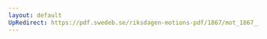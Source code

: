 ```yaml
---
layout: default
UpRedirect: https://pdf.swedeb.se/riksdagen-motions-pdf/1867/mot_1867__ak__00203/mot_1867__ak__00203_003.pdf
---
```

